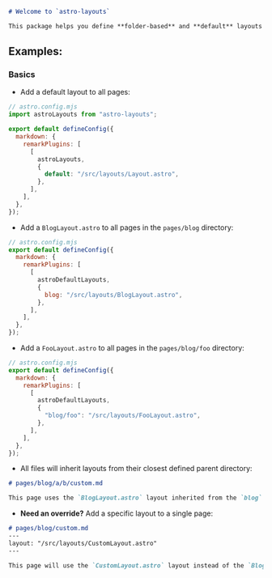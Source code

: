 ```md
# Welcome to `astro-layouts`

This package helps you define **folder-based** and **default** layouts to your `md` and `mdx` files 🎉!
```

## Examples:

### Basics

- Add a default layout to all pages:

```js
// astro.config.mjs
import astroLayouts from "astro-layouts";

export default defineConfig({
  markdown: {
    remarkPlugins: [
      [
        astroLayouts,
        {
          default: "/src/layouts/Layout.astro",
        },
      ],
    ],
  },
});
```

- Add a `BlogLayout.astro` to all pages in the `pages/blog` directory:

```js
// astro.config.mjs
export default defineConfig({
  markdown: {
    remarkPlugins: [
      [
        astroDefaultLayouts,
        {
          blog: "/src/layouts/BlogLayout.astro",
        },
      ],
    ],
  },
});
```

- Add a `FooLayout.astro` to all pages in the `pages/blog/foo` directory:

```js
// astro.config.mjs
export default defineConfig({
  markdown: {
    remarkPlugins: [
      [
        astroDefaultLayouts,
        {
          "blog/foo": "/src/layouts/FooLayout.astro",
        },
      ],
    ],
  },
});
```

- All files will inherit layouts from their closest defined parent directory:

```md
# pages/blog/a/b/custom.md

This page uses the `BlogLayout.astro` layout inherited from the `blog` directory
```

- **Need an override?** Add a specific layout to a single page:

```md
# pages/blog/custom.md
---
layout: "/src/layouts/CustomLayout.astro"
---

This page will use the `CustomLayout.astro` layout instead of the `BlogLayout.astro` layout

```
